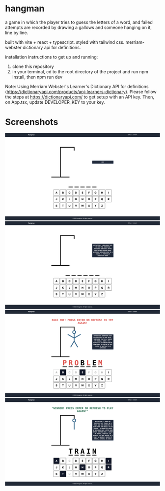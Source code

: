 # hangman
a game in which the player tries to guess the letters of a word, and failed attempts are recorded by drawing a gallows and someone hanging on it, line by line.


built with vite + react + typescript. 
styled with tailwind css.
merriam-webster dictionary api for definitions.

installation instructions to get up and running: 
1) clone this repository
2) in your terminal, cd to the root directory of the project and run npm install, then npm run dev

Note: Using Merriam Webster's Learner's Dictionary API for definitions (https://dictionaryapi.com/products/api-learners-dictionary). 
Please follow the steps at https://dictionaryapi.com/ to get setup with an API key. Then, on App.tsx, update DEVELOPER_KEY to your key. 

# Screenshots

![Default](./images/Default.png)
![Show Hint](./images/showHint.png)
![Try Again](./images/Loser.png)
![Winner](./images/Winner.png)





